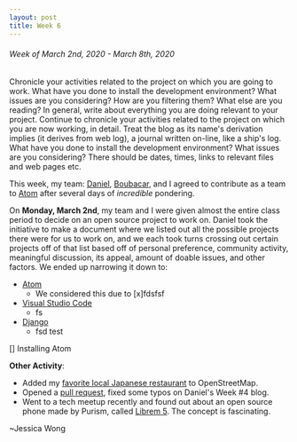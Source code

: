 ```yaml
---
layout: post
title: Week 6
---
```


###### Week of March 2nd, 2020 - March 8th, 2020 

Chronicle your activities related to the project on which you are going to work. What have you done to install the development environment? What issues are you considering? How are you filtering them? What else are you reading? In general, write about everything you are doing relevant to your project.
Continue to chronicle your activities related to the project on which you are now working, in detail. Treat the blog as its name's derivation implies (it derives from web log), a journal written on-line, like a ship's log. What have you done to install the development environment? What issues are you considering? There should be dates, times, links to relevant files and web pages etc.

This week, my team: [Daniel](https://hunter-college-ossd-spr-2020.github.io/dmallia17-weekly/), [Boubacar](https://hunter-college-ossd-spr-2020.github.io/boubascript-weekly/), and I agreed to contribute as a team to [Atom](https://github.com/atom/atom/blob/master) after several days of *incredible* pondering. 

On **Monday, March 2nd**, my team and I were given almost the entire class period to decide on an open source project to work on. Daniel took the initiative to make a document where we listed out all the possible projects there were for us to work on, and we each took turns crossing out certain projects off of that list based off of personal preference, community activity, meaningful discussion, its appeal, amount of doable issues, and other factors. We ended up narrowing it down to:
- [Atom](https://github.com/atom/atom/)
    - We considered this due to 
    [x]fdsfsf
- [Visual Studio Code](https://github.com/Microsoft/vscode)
    - fs
- [Django](https://github.com/django/django)
    - fsd test




[] Installing Atom


**Other Activity**: 
- Added my [favorite local Japanese restaurant](https://www.openstreetmap.org/changeset/81947039) to OpenStreetMap.
- Opened a [pull request](https://github.com/hunter-college-ossd-spr-2020/dmallia17-weekly), fixed some typos on Daniel's Week #4 blog. 
- Went to a tech meetup recently and found out about an open source phone made by Purism, called [Librem 5](https://puri.sm/products/librem-5/). The concept is fascinating.

~Jessica Wong